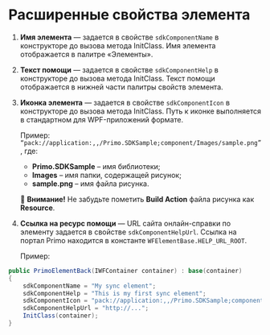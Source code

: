 # Расширенные свойства элемента

1. **Имя элемента** — задается в свойстве `sdkComponentName` в конструкторе до вызова метода InitClass. Имя элемента отображается в палитре «Элементы».

2. **Текст помощи** — задается в свойстве `sdkComponentHelp` в конструкторе до вызова метода InitClass. Текст помощи отображается в нижней части палитры свойств элемента.

3. **Иконка элемента** — задается в свойстве `sdkComponentIcon` в конструкторе до вызова метода InitClass. Путь к иконке выполняется в стандартном для WPF-приложений формате. 

   Пример: `“pack://application:,,/Primo.SDKSample;component/Images/sample.png”`, где:
   * **Primo.SDKSample** – имя библиотеки;
   * **Images** – имя папки, содержащей рисунок;
   * **sample.png** – имя файла рисунка. 
 
   :small_orange_diamond: **Внимание!** Не забудьте пометить **Build Action** файла рисунка как **Resource**.

4. **Ссылка на ресурс помощи** — URL сайта онлайн-справки по элементу задается в свойстве `sdkComponentHelpUrl`. Ссылка на портал Primo находится в константе `WFElementBase.HELP_URL_ROOT`.

    Пример:

```csharp
public PrimoElementBack(IWFContainer container) : base(container)
{
    sdkComponentName = "My sync element";
    sdkComponentHelp = "This is my first sync element";
    sdkComponentIcon = "pack://application:,,/Primo.SDKSample;component/Images/sample.png";
    sdkComponentHelpUrl = "http://...";
    InitClass(container);
}

```
